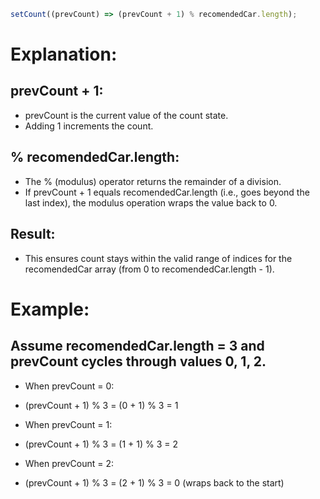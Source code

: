 ```javascript
setCount((prevCount) => (prevCount + 1) % recomendedCar.length);
```

# Explanation:

## prevCount + 1:

- prevCount is the current value of the count state.
- Adding 1 increments the count.

## % recomendedCar.length:

- The % (modulus) operator returns the remainder of a division.
- If prevCount + 1 equals recomendedCar.length (i.e., goes beyond the last index), the modulus operation wraps the value back to 0.

## Result:

- This ensures count stays within the valid range of indices for the recomendedCar array (from 0 to recomendedCar.length - 1).

# Example:

## Assume recomendedCar.length = 3 and prevCount cycles through values 0, 1, 2.

- When prevCount = 0:
- (prevCount + 1) % 3 = (0 + 1) % 3 = 1

- When prevCount = 1:
- (prevCount + 1) % 3 = (1 + 1) % 3 = 2

- When prevCount = 2:
- (prevCount + 1) % 3 = (2 + 1) % 3 = 0 (wraps back to the start)
